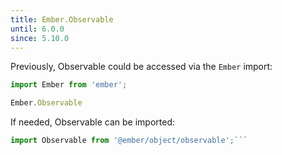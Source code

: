 ```yaml
---
title: Ember.Observable
until: 6.0.0
since: 5.10.0
---
```



Previously, Observable could be accessed via the `Ember` import:
```js
import Ember from 'ember';

Ember.Observable
```

 If needed, Observable can be imported:
```js
import Observable from '@ember/object/observable';```
